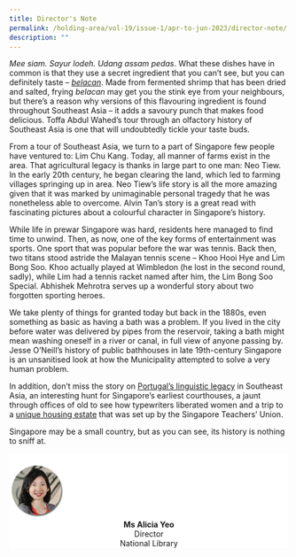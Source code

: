 ```yaml
---
title: Director's Note
permalink: /holding-area/vol-19/issue-1/apr-to-jun-2023/director-note/
description: ""
---
```

_Mee siam. Sayur lodeh. Udang assam pedas_. What these dishes have in common is that they use a secret ingredient that you can’t see, but you can definitely taste – [_belacan_](/vol-19/issue-1/apr-jun-2023/shrimp-paste-belacan/). Made from fermented shrimp that has been dried and salted, frying _belacan_ may get you the stink eye from your neighbours, but there’s a reason why versions of this flavouring ingredient is found throughout Southeast Asia – it adds a savoury punch that makes food delicious. Toffa Abdul Wahed’s tour through an olfactory history of Southeast Asia is one that will undoubtedly tickle your taste buds.

From a tour of Southeast Asia, we turn to a part of Singapore few people have ventured to: Lim Chu Kang. Today, all manner of farms exist in the area. That agricultural legacy is thanks in large part to one man: Neo Tiew. In the early 20th century, he began clearing the land, which led to farming villages springing up in area. Neo Tiew’s life story is all the more amazing given that it was marked by unimaginable personal tragedy that he was nonetheless able to overcome. Alvin Tan’s story is a great read with fascinating pictures about a colourful character in Singapore’s history.

While life in prewar Singapore was hard, residents here managed to find time to unwind. Then, as now, one of the key forms of entertainment was sports. One sport that was popular before the war was tennis. Back then, two titans stood astride the Malayan tennis scene – Khoo Hooi Hye and Lim Bong Soo. Khoo actually played at Wimbledon (he lost in the second round, sadly), while Lim had a tennis racket named after him, the Lim Bong Soo Special. Abhishek Mehrotra serves up a wonderful story about two forgotten sporting heroes.

We take plenty of things for granted today but back in the 1880s, even something as basic as having a bath was a problem. If you lived in the city before water was delivered by pipes from the reservoir, taking a bath might mean washing oneself in a river or canal, in full view of anyone passing by. Jesse O’Neill’s history of public bathhouses in late 19th-century Singapore is an unsanitised look at how the Municipality attempted to solve a very human problem.

In addition, don’t miss the story on [Portugal’s linguistic legacy](/vol-19/issue-1/apr-jun-2023/portuguese-legacy-southeast-asia/) in Southeast Asia, an interesting hunt for Singapore’s earliest courthouses, a jaunt through offices of old to see how typewriters liberated women and a trip to a [unique housing estate](/vol-19/issue-1/apr-jun-2023/teachers-estate-singapore/) that was set up by the Singapore Teachers’ Union.

Singapore may be a small country, but as you can see, its history is nothing to sniff at.


<div style="background-color: white;">
<br>
<img src="/images/vol-17-issue-3/Director.png" style="width: 100px; height: 100px;" />
<center><b>Ms Alicia Yeo</b><br>Director<br>National Library</center>
</div>